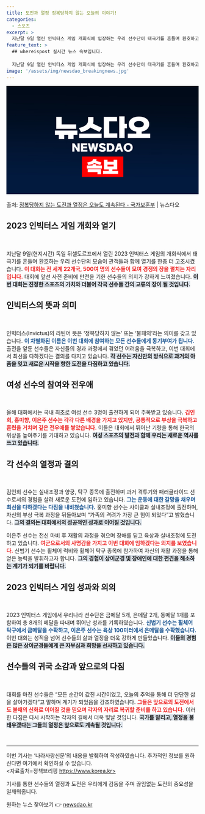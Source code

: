 ```yaml
---
title: 도전과 열정 정복당하지 않는 오늘의 이야기!
categories:
  - 스포츠
excerpt: >
  지난달 9일 열린 인빅터스 게임 개회식에 입장하는 우리 선수단이 태극기를 흔들며 환호하고 있다. (사진=나라…
feature_text: >
  ## whereispost 실시간 뉴스 속보입니다.

  지난달 9일 열린 인빅터스 게임 개회식에 입장하는 우리 선수단이 태극기를 흔들며 환호하고 있다. (사진=나라…
image: '/assets/img/newsdao_breakingnews.jpg'
---
```


![뉴스다오 속보](/assets/img/newsdao_breakingnews.jpg)

<p>출처: <a href="https://newsdao.kr/2267" rel="dofollow">정복당하지 않는 도전과 열정은 오늘도 계속된다 - 국가보훈부</a> | 뉴스다오</p>

<h2 data-ke-size="size26">2023 인빅터스 게임 개회와 열기</h2>

<p data-ke-size="size16">&nbsp;</p>

지난달 9일(현지시간) 독일 뒤셀도르프에서 열린 2023 인빅터스 게임의 개회식에서 태극기를 흔들며 환호하는 우리 선수단의 모습이 관객들과 함께 열기를 한층 더 고조시켰습니다. <b><span style="color: #ee2323;">이 대회는 전 세계 22개국, 500여 명의 선수들이 모여 경쟁의 장을 펼치는 자리입니다.</span></b> 대회에 앞선 사전 준비에 만전을 기한 선수들의 의지가 강하게 느껴졌습니다. <b><span style="background-color: #21538527;">이번 대회는 진정한 스포츠의 가치와 더불어 각국 선수들 간의 교류의 장이 될 것입니다.</span></b> 

<h2 data-ke-size="size26">인빅터스의 뜻과 의미</h2>

<p data-ke-size="size16">&nbsp;</p>

인빅터스(Invictus)의 라틴어 뜻은 ‘정복당하지 않는’ 또는 ‘불패의’라는 의미를 갖고 있습니다. <b><span style="color: #1a5490;">이 차별화된 이름은 이번 대회에 참여하는 모든 선수들에게 동기부여가 됩니다.</span></b> 출전을 앞둔 선수들은 자신들의 경과 과정에서 겪었던 어려움을 극복하고, 이번 대회에서 최선을 다하겠다는 결의를 다지고 있습니다. <b><span style="background-color: #21538527;">각 선수는 자신만의 방식으로 과거의 아픔을 잊고 새로운 시작을 향한 도전을 다짐하고 있습니다.</span></b>

<h2 data-ke-size="size26">여성 선수의 참여와 전우애</h2>

<p data-ke-size="size16">&nbsp;</p>

올해 대회에서는 국내 최초로 여성 선수 3명이 출전하게 되어 주목받고 있습니다. <b><span style="color: #ee2323;">김인희, 홍미향, 이은주 선수는 각각 다른 배경을 가지고 있지만, 공통적으로 부상을 극복하고 훈련을 거치며 깊은 전우애를 쌓았습니다.</span></b> 이들은 대회에서 뛰어난 기량을 통해 한국의 위상을 높여주기를 기대하고 있습니다. <b><span style="background-color: #21538527;">여성 스포츠의 발전과 함께 우리는 새로운 역사를 쓰고 있습니다.</span></b> 

<h2 data-ke-size="size26">각 선수의 열정과 결의</h2>

<p data-ke-size="size16">&nbsp;</p>

김인희 선수는 실내조정과 양궁, 탁구 종목에 출전하며 과거 격투기와 패러글라이드 선수로서의 경험을 살려 새로운 도전에 임하고 있습니다. <b><span style="color: #1a5490;">그는 운동에 대한 갈망을 채우며 최선을 다하겠다는 다짐을 내비쳤습니다.</span></b> 홍미향 선수는 사이클과 실내조정에 출전하며, 자신의 부상 극복 과정을 뒤돌아보며 “가족의 격려가 가장 큰 힘이 되었다”고 밝혔습니다. <b><span style="background-color: #21538527;">그의 결의는 대회에서의 성공적인 성과로 이어질 것입니다.</span></b>

이은주 선수는 전신 마비 후 재활의 과정을 겪으며 장애를 딛고 육상과 실내조정에 도전하고 있습니다. <b><span style="color: #ee2323;">여군으로서의 사명감을 가지고 이번 대회에 임하겠다는 의지를 보였습니다.</span></b> 신법기 선수는 휠체어 럭비와 휠체어 탁구 종목에 참가하여 자신의 재활 과정을 통해 얻은 능력을 발휘하고자 합니다. <b><span style="background-color: #21538527;">그의 경험이 상이군경 및 장애인에 대한 편견을 해소하는 계기가 되기를 바랍니다.</span></b>

<h2 data-ke-size="size26">2023 인빅터스 게임 성과와 의의</h2>

<p data-ke-size="size16">&nbsp;</p>

2023 인빅터스 게임에서 우리나라 선수단은 금메달 5개, 은메달 2개, 동메달 1개를 포함하여 총 8개의 메달을 따내며 뛰어난 성과를 기록하였습니다. <b><span style="color: #1a5490;">신법기 선수는 휠체어 탁구에서 금메달을 수확하고, 이은주 선수는 육상 100미터에서 은메달을 수확했습니다.</span></b> 이번 대회는 성적을 넘어 선수들의 삶과 열정을 더욱 강하게 만들었습니다. <b><span style="background-color: #21538527;">이들의 경험은 많은 상이군경들에게 큰 자부심과 희망을 선사하고 있습니다.</span></b>

<h2 data-ke-size="size26">선수들의 귀국 소감과 앞으로의 다짐</h2>

<p data-ke-size="size16">&nbsp;</p>

대회를 마친 선수들은 “모든 순간이 값진 시간이었고, 오늘의 추억을 통해 더 단단한 삶을 살아가겠다”고 말하며 계기가 되었음을 강조하였습니다. <b><span style="color: #ee2323;">그들은 앞으로의 도전에서도 불패의 신화로 이어질 것을 믿으며 각자의 자리로 복귀할 준비를 하고 있습니다.</span></b> 이러한 다짐은 다시 시작하는 각자의 길에서 더욱 빛날 것입니다. <b><span style="background-color: #21538527;">국가를 알리고, 열정을 불태우겠다는 그들의 열정은 앞으로도 계속될 것입니다.</span></b>

<p data-ke-size="size16">&nbsp;</p>

<hr>

이번 기사는 ‘나라사랑신문’의 내용을 발췌하여 작성하였습니다. 추가적인 정보를 원하신다면 여기에서 확인하실 수 있습니다.  
<자료출처=정책브리핑 https://www.korea.kr>

기사를 통한 선수들의 열정과 도전은 우리에게 감동을 주며 끊임없는 도전의 중요성을 일깨워줍니다. 

원하는 뉴스 찾아보기 👉 <a href="https://newsdao.kr" rel="dofollow">newsdao.kr</a>


